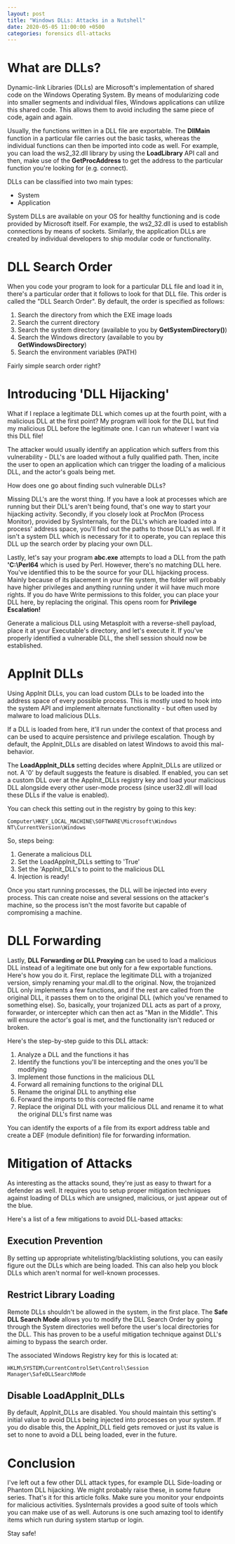 ```yaml
---
layout: post
title: "Windows DLLs: Attacks in a Nutshell"
date: 2020-05-05 11:00:00 +0500
categories: forensics dll-attacks
---
```


# What are DLLs? 

Dynamic-link Libraries (DLLs) are Microsoft's implementation of shared code on the Windows Operating System. By means of modularizing code into smaller segments and individual files, Windows applications can utilize this shared code. This allows them to avoid including the same piece of code, again and again.

Usually, the functions written in a DLL file are exportable. The **DllMain** function in a particular file carries out the basic tasks, whereas the individual functions can then be imported into code as well. For example, you can load the ws2_32.dll library by using the **LoadLibrary** API call and then, make use of the **GetProcAddress** to get the address to the particular function you're looking for (e.g. connect).

DLLs can be classified into two main types:
- System
- Application

System DLLs are available on your OS for healthy functioning and is code provided by Microsoft itself. For example, the ws2_32.dll is used to establish connections by means of sockets. Similarly, the application DLLs are created by individual developers to ship modular code or functionality.

# DLL Search Order

When you code your program to look for a particular DLL file and load it in, there's a particular order that it follows to look for that DLL file. This order is called the "DLL Search Order". By default, the order is specified as follows:
1. Search the directory from which the EXE image loads
2. Search the current directory 
3. Search the system directory (available to you by **GetSystemDirectory()**)
4. Search the Windows directory (available to you by **GetWindowsDirectory**)
5. Search the environment variables (PATH)

Fairly simple search order right? 

# Introducing 'DLL Hijacking'

What if I replace a legitimate DLL which comes up at the fourth point, with a malicious DLL at the first point? My program will look for the DLL but find my malicious DLL before the legitimate one. I can run whatever I want via this DLL file! 

The attacker would usually identify an application which suffers from this vulnerability - DLL's are loaded without a fully qualified path. Then, incite the user to open an application which can trigger the loading of a malicious DLL, and the actor's goals being met.

How does one go about finding such vulnerable DLLs?

Missing DLL's are the worst thing. If you have a look at processes which are running but their DLL's aren't being found, that's one way to start your hijacking activity. Secondly, if you closely look at ProcMon (Process Monitor), provided by SysInternals, for the DLL's which are loaded into a process' address space, you'll find out the paths to those DLL's as well. If it isn't a system DLL which is necessary for it to operate, you can replace this DLL up the search order by placing your own DLL. 

Lastly, let's say your program **abc.exe** attempts to load a DLL from the path **'C:\Perl64** which is used by Perl. However, there's no matching DLL here. You've identified this to be the source for your DLL hijacking process. Mainly because of its placement in your file system, the folder will probably have higher privileges and anything running under it wiil have much more rights. If you do have Write permissions to this folder, you can place your DLL here, by replacing the original. This opens room for **Privilege Escalation!**

Generate a malicious DLL using Metasploit with a reverse-shell payload, place it at your Executable's directory, and let's execute it. If you've properly identified a vulnerable DLL, the shell session should now be established. 

# AppInit DLLs

Using AppInit DLLs, you can load custom DLLs to be loaded into the address space of every possible process. This is mostly used to hook into the system API and implement alternate functionality - but often used by malware to load malicious DLLs. 

If a DLL is loaded from here, it'll run under the context of that process and can be used to acquire persistence and privilege escalation. Though by default, the AppInit_DLLs are disabled on latest Windows to avoid this mal-behavior.

The **LoadAppInit_DLLs** setting decides where AppInit_DLLs are utilized or not. A '0' by default suggests the feature is disabled. If enabled, you can set a custom DLL over at the AppInit_DLLs registry key and load your malicious DLL alongside every other user-mode process (since user32.dll will load these DLLs if the value is enabled).

You can check this setting out in the registry by going to this key: 

    Computer\HKEY_LOCAL_MACHINE\SOFTWARE\Microsoft\Windows NT\CurrentVersion\Windows

So, steps being:
1. Generate a malicious DLL
2. Set the LoadAppInit_DLLs setting to 'True'
3. Set the 'AppInit_DLL's to point to the malicious DLL
4. Injection is ready!

Once you start running processes, the DLL will be injected into every process. This can create noise and several sessions on the attacker's machine, so the process isn't the most favorite but capable of compromising a machine.

# DLL Forwarding

Lastly, **DLL Forwarding or DLL Proxying** can be used to load a malicious DLL instead of a legitimate one but only for a few exportable functions. Here's how you do it. First, replace the legitimate DLL with a trojanized version, simply renaming your mal.dll to the original. Now, the trojanized DLL only implements a few functions, and if the rest are called from the original DLL, it passes them on to the original DLL (which you've renamed to something else). So, basically, your trojanized DLL acts as part of a proxy, forwarder, or intercepter which can then act as "Man in the Middle". This will ensure the actor's goal is met, and the functionality isn't reduced or broken.

Here's the step-by-step guide to this DLL attack:

1. Analyze a DLL and the functions it has
2. Identify the functions you'll be intercepting and the ones you'll be modifying
3. Implement those functions in the malicious DLL
4. Forward all remaining functions to the original DLL
5. Rename the original DLL to anything else
6. Forward the imports to this corrected file name
7. Replace the original DLL with your malicious DLL and rename it to what the original DLL's first name was

You can identify the exports of a file from its export address table and create a DEF (module definition) file for forwarding information.

# Mitigation of Attacks

As interesting as the attacks sound, they're just as easy to thwart for a defender as well. It requires you to setup proper mitigation techniques against loading of DLLs which are unsigned, malicious, or just appear out of the blue.

Here's a list of a few mitigations to avoid DLL-based attacks:

## Execution Prevention

By setting up appropriate whitelisting/blacklisting solutions, you can easily figure out the DLLs which are being loaded. This can also help you block DLLs which aren't normal for well-known processes. 

## Restrict Library Loading

Remote DLLs shouldn't be allowed in the system, in the first place. The **Safe DLL Search Mode** allows you to modify the DLL Search Order by going through the System directories well before the user's local directories for the DLL. This has proven to be a useful mitigation technique against DLL's aiming to bypass the search order.

The associated Windows Registry key for this is located at:

    HKLM\SYSTEM\CurrentControlSet\Control\Session Manager\SafeDLLSearchMode

## Disable LoadAppInit_DLLs

By default, AppInit_DLLs are disabled. You should maintain this setting's initial value to avoid DLLs being injected into processes on your system. If you do disable this, the AppInit_DLL field gets removed or just its value is set to none to avoid a DLL being loaded, ever in the future.

# Conclusion

I've left out a few other DLL attack types, for example DLL Side-loading or Phantom DLL hijacking. We might probably raise these, in some future series. That's it for this article folks. Make sure you monitor your endpoints for malicious activities. SysInternals provides a good suite of tools which you can make use of as well. Autoruns is one such amazing tool to identify items which run during system startup or login.

Stay safe! 